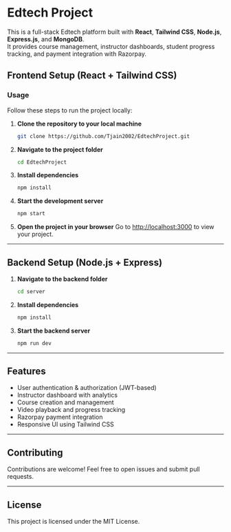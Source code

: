 # Edtech Project

This is a full-stack Edtech platform built with **React**, **Tailwind CSS**, **Node.js**, **Express.js**, and **MongoDB**.  
It provides course management, instructor dashboards, student progress tracking, and payment integration with Razorpay.

## Frontend Setup (React + Tailwind CSS)

### Usage

Follow these steps to run the project locally:

1. **Clone the repository to your local machine**
    ```sh
    git clone https://github.com/Tjain2002/EdtechProject.git
    ```

2. **Navigate to the project folder**
    ```sh
    cd EdtechProject
    ```

3. **Install dependencies**
    ```sh
    npm install
    ```

4. **Start the development server**
    ```sh
    npm start
    ```

5. **Open the project in your browser**
    Go to [http://localhost:3000](http://localhost:3000) to view your project.

---

## Backend Setup (Node.js + Express)

1. **Navigate to the backend folder**
    ```sh
    cd server
    ```

2. **Install dependencies**
    ```sh
    npm install
    ```

3. **Start the backend server**
    ```sh
    npm run dev
    ```

---

## Features
- User authentication & authorization (JWT-based)
- Instructor dashboard with analytics
- Course creation and management
- Video playback and progress tracking
- Razorpay payment integration
- Responsive UI using Tailwind CSS

---

## Contributing
Contributions are welcome! Feel free to open issues and submit pull requests.

---

## License
This project is licensed under the MIT License.
